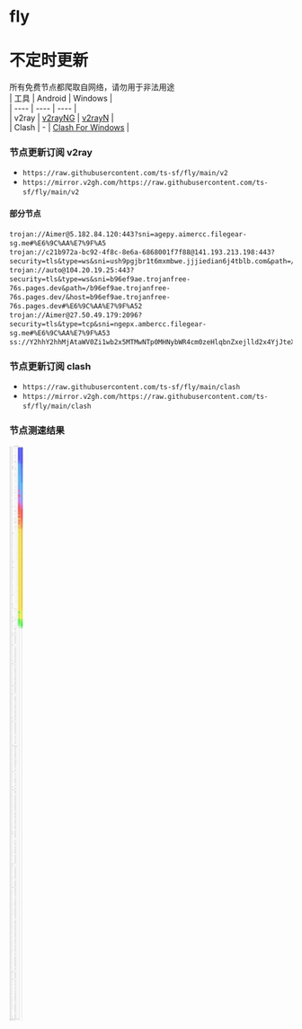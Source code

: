# fly
# 不定时更新
所有免费节点都爬取自网络，请勿用于非法用途  
|  工具  | Android  | Windows  |  
|  ----  | ----   | ----  |  
| v2ray  | [v2rayNG](https://github.com/2dust/v2rayNG/releases) | [v2rayN](https://github.com/2dust/v2rayN/releases) |  
| Clash  | - | [Clash For Windows](https://github.com/2dust/clashN/releases) | 
  
### 节点更新订阅  v2ray
- `https://raw.githubusercontent.com/ts-sf/fly/main/v2`  
- `https://mirror.v2gh.com/https://raw.githubusercontent.com/ts-sf/fly/main/v2`  

#### 部分节点  
``` 
trojan://Aimer@5.182.84.120:443?sni=agepy.aimercc.filegear-sg.me#%E6%9C%AA%E7%9F%A5
trojan://c21b972a-bc92-4f8c-8e6a-6868001f7f88@141.193.213.198:443?security=tls&type=ws&sni=ush9pgjbr1t6mxmbwe.jjjiedian6j4tblb.com&path=/images&host=ush9pgjbr1t6mxmbwe.jjjiedian6j4tblb.com#US2
trojan://auto@104.20.19.25:443?security=tls&type=ws&sni=b96ef9ae.trojanfree-76s.pages.dev&path=/b96ef9ae.trojanfree-76s.pages.dev/&host=b96ef9ae.trojanfree-76s.pages.dev#%E6%9C%AA%E7%9F%A52
trojan://Aimer@27.50.49.179:2096?security=tls&type=tcp&sni=ngepx.ambercc.filegear-sg.me#%E6%9C%AA%E7%9F%A53
ss://Y2hhY2hhMjAtaWV0Zi1wb2x5MTMwNTp0MHNybWR4cm0zeHlqbnZxejlld2x4YjJteXE3cmp1dg==@61.216.165.232:2377#TW
```
### 节点更新订阅  clash
- `https://raw.githubusercontent.com/ts-sf/fly/main/clash`  
- `https://mirror.v2gh.com/https://raw.githubusercontent.com/ts-sf/fly/main/clash`  

### 节点测速结果
![image](traffic.png)
